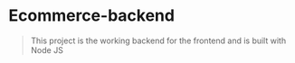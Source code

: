 # Ecommerce-backend
> This project is the working backend for the frontend and is built with Node JS
